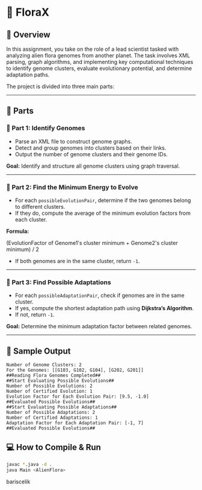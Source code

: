 # 🌱 FloraX

## 🧬 Overview

In this assignment, you take on the role of a lead scientist tasked with analyzing alien flora genomes from another planet. The task involves XML parsing, graph algorithms, and implementing key computational techniques to identify genome clusters, evaluate evolutionary potential, and determine adaptation paths.

The project is divided into three main parts:

---

## 📌 Parts

### 🔹 Part 1: Identify Genomes

- Parse an XML file to construct genome graphs.
- Detect and group genomes into clusters based on their links.
- Output the number of genome clusters and their genome IDs.

**Goal:** Identify and structure all genome clusters using graph traversal.

---

### 🔹 Part 2: Find the Minimum Energy to Evolve

- For each `possibleEvolutionPair`, determine if the two genomes belong to different clusters.
- If they do, compute the average of the minimum evolution factors from each cluster.

**Formula:**

(EvolutionFactor of Genome1's cluster minimum + Genome2's cluster minimum) / 2

- If both genomes are in the same cluster, return `-1`.

---

### 🔹 Part 3: Find Possible Adaptations

- For each `possibleAdaptationPair`, check if genomes are in the same cluster.
- If yes, compute the shortest adaptation path using **Dijkstra’s Algorithm**.
- If not, return `-1`.

**Goal:** Determine the minimum adaptation factor between related genomes.

---

## 🧪 Sample Output

```##Start Reading Flora Genomes##
Number of Genome Clusters: 2
For the Genomes: [[G103, G102, G104], [G202, G201]]
##Reading Flora Genomes Completed##
##Start Evaluating Possible Evolutions##
Number of Possible Evolutions: 2
Number of Certified Evolution: 1
Evolution Factor for Each Evolution Pair: [9.5, -1.0]
##Evaluated Possible Evolutions##
##Start Evaluating Possible Adaptations##
Number of Possible Adaptations: 2
Number of Certified Adaptations: 1
Adaptation Factor for Each Adaptation Pair: [-1, 7]
##Evaluated Possible Evolutions##
```

## 💻 How to Compile & Run

```bash
javac *.java -d .
java Main <AlienFlora>
```

bariscelik
